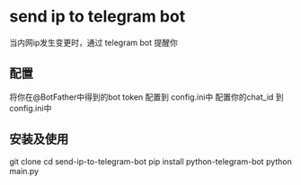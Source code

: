 # send ip to telegram bot
当内网ip发生变更时，通过 telegram bot 提醒你

## 配置
将你在@BotFather中得到的bot token 配置到 config.ini中
配置你的chat_id 到config.ini中

## 安装及使用
git clone
cd send-ip-to-telegram-bot
pip install python-telegram-bot
python main.py